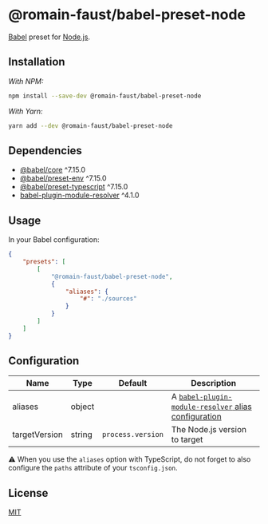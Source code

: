 # @romain-faust/babel-preset-node

[Babel](https://babeljs.io) preset for [Node.js](https://nodejs.org).

## Installation

_With NPM:_

```bash
npm install --save-dev @romain-faust/babel-preset-node
```

_With Yarn:_

```bash
yarn add --dev @romain-faust/babel-preset-node
```

## Dependencies

-   [@babel/core](https://npmjs.org/package/@babel/core) ^7.15.0
-   [@babel/preset-env](https://npmjs.org/package/@babel/preset-env) ^7.15.0
-   [@babel/preset-typescript](https://npmjs.org/package/@babel/preset-typescript) ^7.15.0
-   [babel-plugin-module-resolver](https://npmjs.org/package/babel-plugin-module-resolver) ^4.1.0

## Usage

In your Babel configuration:

```json
{
	"presets": [
		[
			"@romain-faust/babel-preset-node",
			{
				"aliases": {
					"#": "./sources"
				}
			}
		]
	]
}
```

## Configuration

| Name          | Type   | Default           | Description                                                                                                                               |
| ------------- | ------ | ----------------- | ----------------------------------------------------------------------------------------------------------------------------------------- |
| aliases       | object |                   | A [`babel-plugin-module-resolver` alias configuration](https://github.com/tleunen/babel-plugin-module-resolver/blob/master/DOCS.md#alias) |
| targetVersion | string | `process.version` | The Node.js version to target                                                                                                             |

⚠️ When you use the `aliases` option with TypeScript, do not forget to also configure the `paths` attribute of your `tsconfig.json`.

## License

[MIT](./license.md)
